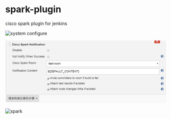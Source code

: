 # spark-plugin
cisco spark plugin for jenkins

![system configure](https://github.com/jiafu1115/spark-plugin/blob/master/system_config.jpg)

![job configure](https://github.com/jiafu1115/spark-plugin/blob/master/job_config.jpg)

![spark](https://github.com/jiafu1115/spark-plugin/blob/master/spark.jpg)
